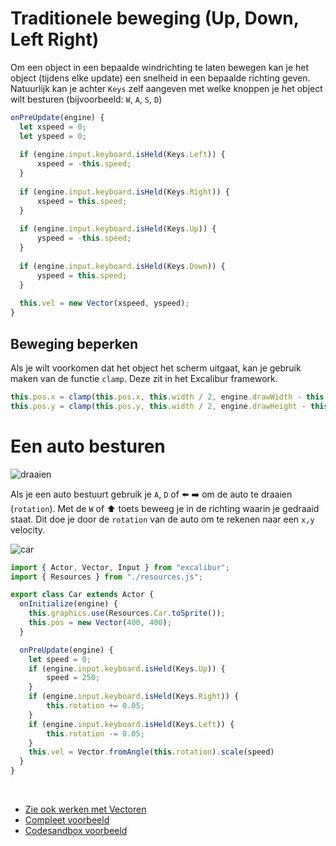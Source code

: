 # Traditionele beweging (Up, Down, Left Right)

Om een object in een bepaalde windrichting te laten bewegen kan je het object (tijdens elke update) een snelheid in een bepaalde richting geven.
Natuurlijk kan je achter `Keys` zelf aangeven met welke knoppen je het object wilt besturen (bijvoorbeeld: `W`, `A`, `S`, `D`)

```javascript
onPreUpdate(engine) {
  let xspeed = 0;
  let yspeed = 0;
  
  if (engine.input.keyboard.isHeld(Keys.Left)) {
      xspeed = -this.speed;
  }
  
  if (engine.input.keyboard.isHeld(Keys.Right)) {
      xspeed = this.speed;
  }
  
  if (engine.input.keyboard.isHeld(Keys.Up)) {
      yspeed = -this.speed;
  }
  
  if (engine.input.keyboard.isHeld(Keys.Down)) {
      yspeed = this.speed;
  }
  
  this.vel = new Vector(xspeed, yspeed);
}
```

## Beweging beperken

Als je wilt voorkomen dat het object het scherm uitgaat, kan je gebruik maken van de functie `clamp`. Deze zit in het Excalibur framework.

```javascript
this.pos.x = clamp(this.pos.x, this.width / 2, engine.drawWidth - this.width / 2);
this.pos.y = clamp(this.pos.y, this.width / 2, engine.drawHeight - this.height / 2);
```

# Een auto besturen

![draaien](../images/carangle.png)

Als je een auto bestuurt gebruik je `A`, `D` of ⬅️ ➡️ om de auto te draaien (`rotation`). Met de `W` of ⬆️ toets beweeg je in de richting waarin je gedraaid staat. Dit doe je door de `rotation` van de auto om te rekenen naar een `x,y` velocity.

![car](../images/car.png)


```javascript
import { Actor, Vector, Input } from "excalibur";
import { Resources } from "./resources.js";

export class Car extends Actor {
  onInitialize(engine) {
    this.graphics.use(Resources.Car.toSprite());
    this.pos = new Vector(400, 400);
  }

  onPreUpdate(engine) {
    let speed = 0;
    if (engine.input.keyboard.isHeld(Keys.Up)) {
        speed = 250;
    }
    if (engine.input.keyboard.isHeld(Keys.Right)) {
        this.rotation += 0.05;
    }
    if (engine.input.keyboard.isHeld(Keys.Left)) {
        this.rotation -= 0.05;
    }
    this.vel = Vector.fromAngle(this.rotation).scale(speed)
  }
}
```
<br>

- [Zie ook werken met Vectoren](./vector.md)
- [Compleet voorbeeld](./movedirection.md)
- [Codesandbox voorbeeld](https://codesandbox.io/p/sandbox/excalibur-move-direction-yr22q8)

